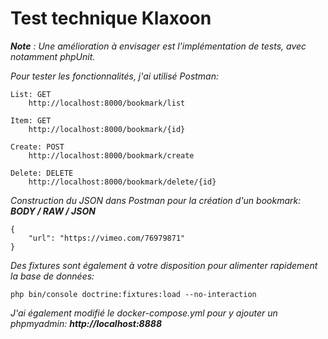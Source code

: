 # Test technique Klaxoon

_**Note** : Une amélioration à envisager est l'implémentation de tests, avec notamment phpUnit._

_Pour tester les fonctionnalités, j'ai utilisé Postman:_

    List: GET
        http://localhost:8000/bookmark/list

    Item: GET
        http://localhost:8000/bookmark/{id}

    Create: POST
        http://localhost:8000/bookmark/create

    Delete: DELETE
        http://localhost:8000/bookmark/delete/{id}

_Construction du JSON dans Postman pour la création d'un bookmark: **BODY / RAW / JSON**_
    
    {
        "url": "https://vimeo.com/76979871"
    }

_Des fixtures sont également à votre disposition pour alimenter rapidement la base de données:_

    php bin/console doctrine:fixtures:load --no-interaction

_J'ai également modifié le docker-compose.yml pour y ajouter un phpmyadmin: **http://localhost:8888**_
